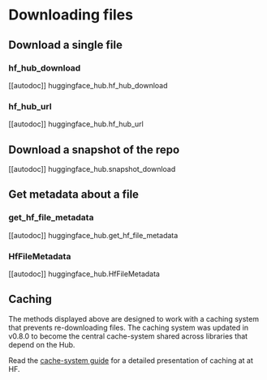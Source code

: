 <!--⚠️ Note that this file is in Markdown but contains specific syntax for our doc-builder (similar to MDX) that may not be
rendered properly in your Markdown viewer.
-->

# Downloading files

## Download a single file

### hf_hub_download

[[autodoc]] huggingface_hub.hf_hub_download

### hf_hub_url

[[autodoc]] huggingface_hub.hf_hub_url

## Download a snapshot of the repo

[[autodoc]] huggingface_hub.snapshot_download

## Get metadata about a file

### get_hf_file_metadata

[[autodoc]] huggingface_hub.get_hf_file_metadata

### HfFileMetadata

[[autodoc]] huggingface_hub.HfFileMetadata

## Caching

The methods displayed above are designed to work with a caching system that prevents
re-downloading files. The caching system was updated in v0.8.0 to become the central
cache-system shared across libraries that depend on the Hub.

Read the [cache-system guide](../guides/manage-cache) for a detailed presentation of caching at
at HF.
